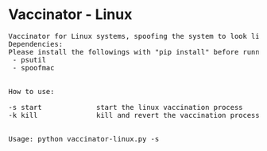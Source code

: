 
# Vaccinator - Linux
<pre>
Vaccinator for Linux systems, spoofing the system to look like a VmWare vm
Dependencies:
Please install the followings with "pip install" before running this script:
 - psutil
 - spoofmac


How to use:

-s start             start the linux vaccination process
-k kill              kill and revert the vaccination process


Usage: python vaccinator-linux.py -s

</pre>
